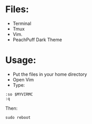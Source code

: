 # Files:
- Terminal
- Tmux
- Vim.
- PeachPuff Dark Theme
# Usage:
- Put the files in your home directory
- Open Vim 
- Type: 
```
:so $MYVIRMC
:q
```
Then:
```
sudo reboot
```

